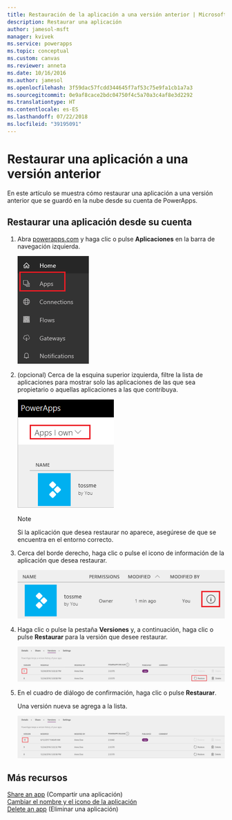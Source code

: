 ```yaml
---
title: Restauración de la aplicación a una versión anterior | Microsoft Docs
description: Restaurar una aplicación
author: jamesol-msft
manager: kvivek
ms.service: powerapps
ms.topic: conceptual
ms.custom: canvas
ms.reviewer: anneta
ms.date: 10/16/2016
ms.author: jamesol
ms.openlocfilehash: 3f59dac57fcdd344645f7af53c75e9fa1cb1a7a3
ms.sourcegitcommit: 0e9af8cace2bdc04750f4c5a70a3c4af8e3d2292
ms.translationtype: HT
ms.contentlocale: es-ES
ms.lasthandoff: 07/22/2018
ms.locfileid: "39195091"
---
```

# <a name="restore-an-app-to-a-previous-version"></a>Restaurar una aplicación a una versión anterior
En este artículo se muestra cómo restaurar una aplicación a una versión anterior que se guardó en la nube desde su cuenta de PowerApps.

## <a name="restore-an-app-from-your-account"></a>Restaurar una aplicación desde su cuenta
1. Abra [powerapps.com](https://web.powerapps.com?utm_source=padocs&utm_medium=linkinadoc&utm_campaign=referralsfromdoc) y haga clic o pulse **Aplicaciones** en la barra de navegación izquierda.

    ![Barra de navegación izquierda](./media/restore-an-app/file-apps.png)

2. (opcional) Cerca de la esquina superior izquierda, filtre la lista de aplicaciones para mostrar solo las aplicaciones de las que sea propietario o aquellas aplicaciones a las que contribuya.

    ![Filtrar por aplicaciones de las que sea propietario](./media/restore-an-app/filter-list.png)

    > [!NOTE]
   > Si la aplicación que desea restaurar no aparece, asegúrese de que se encuentra en el entorno correcto.

3. Cerca del borde derecho, haga clic o pulse el icono de información de la aplicación que desea restaurar.

    ![Icono de información](./media/restore-an-app/app-options.png)

4. Haga clic o pulse la pestaña **Versiones** y, a continuación, haga clic o pulse **Restaurar** para la versión que desee restaurar.

    ![Pestaña Versiones](./media/restore-an-app/restore-button-2.png)

5. En el cuadro de diálogo de confirmación, haga clic o pulse **Restaurar**.  

    Una versión nueva se agrega a la lista.

    ![Versión restaurada](./media/restore-an-app/versions-added-2.png)

## <a name="more-resources"></a>Más recursos
[Share an app](share-app.md) (Compartir una aplicación)  
[Cambiar el nombre y el icono de la aplicación](set-name-tile.md)  
[Delete an app](delete-app.md) (Eliminar una aplicación)
